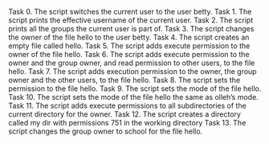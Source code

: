 Task 0. The script switches the current user to the user betty.
Task 1. The script prints the effective username of the current user.
Task 2. The script prints all the groups the current user is part of.
Task 3. The script changes the owner of the file hello to the user betty.
Task 4. The script creates an empty file called hello.
Task 5. The script adds execute permission to the owner of the file hello.
Task 6. The script adds execute permission to the owner and the group owner, and read permission to other users, to the file hello.
Task 7. The script adds execution permission to the owner, the group owner and the other users, to the file hello.
Task 8. The script sets the permission to the file hello.
Task 9. The script sets the mode of the file hello.
Task 10.  The script sets the mode of the file hello the same as olleh’s mode.
Task 11. The script adds execute permissions to all subdirectories of the current directory for the owner.
Task 12. The script creates a directory called my dir with permissions 751 in the working directory
Task 13. The script changes the group owner to school for the file hello.
